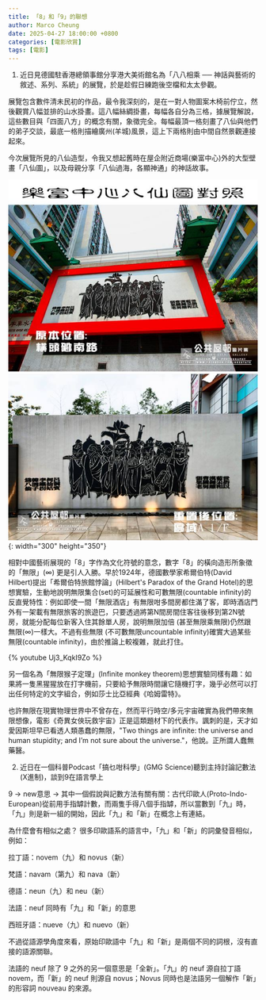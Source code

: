 ```yaml
---
title: 「8」和「9」的聯想
author: Marco Cheung
date: 2025-04-27 18:00:00 +0800
categories: [電影欣賞]
tags: [電影]
---
```

1. 近日見德國駐香港總領事館分享港大美術館名為「八八相乘 ── 神話與藝術的敘述、系列、系統」的展覽，於是趁假日練跑後空檔和太太參觀。

展覽包含數件清未民初的作品，最令我深刻的，是在一對人物圖案木椅前佇立，然後觀賞八幅並排的山水掛畫。這八幅絲綢掛畫，每幅各自分為三格，據展覽解說，這些數目與「四面八方」的概念有關，象徵完全。每幅最頂一格刻畫了八仙與他們的弟子交談，最底一格則描繪廣州(羊城)風景，這上下兩格則由中間自然景觀連接起來。

今次展覽所見的八仙造型，令我又想起舊時在屋企附近商場(樂富中心)外的大型壁畫「八仙圖」，以及母親分享「八仙過海，各顯神通」的神話故事。

![eight-immortals-lokfu](/images/eight-immortals-lokfu.jpg){: width="300" height="350"}

相對中國藝術展現的「8」字作為文化符號的意念，數字「8」的橫向造形所象徵的「無限」(∞) 更是引人入勝。早於1924年，德國數學家希爾伯特(David Hilbert)提出「希爾伯特旅館悖論」(Hilbert's Paradox of the Grand Hotel)的思想實驗，生動地說明無限集合(set)的可延展性和可數無限(countable infinity)的反直覺特性：例如即使一間「無限酒店」有無限咁多間房都住滿了客，即時酒店門外有一架載有無限旅客的旅遊巴，只要透過將第N間房間住客往後移到第2N號房，就能分配每位新客入住其餘單人房，說明無限加倍 (甚至無限乘無限)仍然跟無限(∞)一樣大。不過有些無限 (不可數無限uncountable infinity)確實大過某些無限(countable infinity)，由於推論上較複雜，就此打住。

{% youtube Uj3_KqkI9Zo %}

另一個名為「無限猴子定理」(Infinite monkey theorem)思想實驗同樣有趣：如果將一隻黑猩猩放在打字機前，只要給予無限時間讓它隨機打字，幾乎必然可以打出任何特定的文字組合，例如莎士比亞經典《哈姆雷特》。

也許無限在現實物理世界中不曾存在，然而平行時空/多元宇宙確實為我們帶來無限想像，電影《奇異女俠玩救宇宙》正是這類題材下的代表作。諷刺的是，天才如愛因斯坦早已看透人類愚蠢的無限，"Two things are infinite: the universe and human stupidity; and I’m not sure about the universe."，他說。正所謂人蠢無藥醫。


2. 近日在一個科普Podcast「搞乜咁科學」(GMG Science)聽到主持討論記數法(X進制)，談到9在語言學上

9 -> new意思 -> 其中一個假說與記數方法有關有關：古代印歐人(Proto-Indo-European)從前用手指罅計數，而兩隻手得八個手指罅，所以當數到「九」時，「九」則是新一組的開始，因此「九」和「新」在概念上有連結。

為什麼會有相似之處？
很多印歐語系的語言中，「九」和「新」的詞彙發音相似，例如：

拉丁語：novem（九）和 novus（新）

梵語：navam（第九）和 nava（新）

德語：neun（九）和 neu（新）

法語：neuf 同時有「九」和「新」的意思

西班牙語：nueve（九）和 nuevo（新）

不過從語源學角度來看，原始印歐語中「九」和「新」是兩個不同的詞根，沒有直接的語源關聯。

法語的 neuf 除了 9 之外的另一個意思是「全新」。「九」的 neuf 源自拉丁語 novem，而「新」的 neuf 則源自 novus；Novus 同時也是法語另一個解作「新」的形容詞 nouveau 的來源。